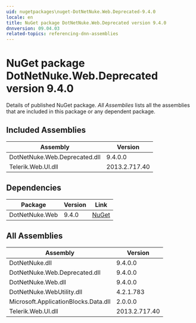 ```yaml
---
uid: nugetpackages\nuget-DotNetNuke.Web.Deprecated-9.4.0
locale: en
title: NuGet package DotNetNuke.Web.Deprecated version 9.4.0
dnnversion: 09.04.03
related-topics: referencing-dnn-assemblies
---
```


# NuGet package DotNetNuke.Web.Deprecated version 9.4.0
Details of published NuGet package.
*All Assemblies* lists all the assemblies that are included in this package or any dependent package.

## Included Assemblies

|Assembly|Version|
|---|---|
|DotNetNuke.Web.Deprecated.dll|9.4.0.0|
|Telerik.Web.UI.dll|2013.2.717.40|

## Dependencies

|Package|Version|Link|
|---|---|---|
|DotNetNuke.Web|9.4.0|[NuGet](https://www.nuget.org/packages/DotNetNuke.Web/9.4.0)|

## All Assemblies

|Assembly|Version|
|---|---|
|DotNetNuke.dll|9.4.0.0|
|DotNetNuke.Web.Deprecated.dll|9.4.0.0|
|DotNetNuke.Web.dll|9.4.0.0|
|DotNetNuke.WebUtility.dll|4.2.1.783|
|Microsoft.ApplicationBlocks.Data.dll|2.0.0.0|
|Telerik.Web.UI.dll|2013.2.717.40|

